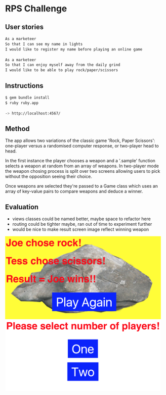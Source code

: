 # RPS Challenge

User stories
----

```sh
As a marketeer
So that I can see my name in lights
I would like to register my name before playing an online game

As a marketeer
So that I can enjoy myself away from the daily grind
I would like to be able to play rock/paper/scissors
```

## Instructions

```sh
$ gem bundle install
$ ruby ruby.app

-> http://localhost:4567/
```
## Method

The app allows two variations of the classic game 'Rock, Paper Scissors': one-player versus a randomised computer response, or two-player head to head.

In the first instance the player chooses a weapon and a '.sample' function selects a weapon at random from an array of weapons. In two-player mode the weapon chosing process is split over two screens allowing users to pick without the opposition seeing their choice.

Once weapons are selected they're passed to a Game class which uses an array of key-value pairs to compare weapons and deduce a winner.

## Evaluation

- views classes could be named better, maybe space to refactor here
- routing could be tighter maybe, ran out of time to experiment further
- would be nice to make result screen image reflect winning weapon

![App](/img/rock.png)
![App](/img/players.png)

